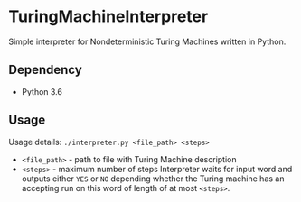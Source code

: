 # TuringMachineInterpreter
Simple interpreter for Nondeterministic Turing Machines written in Python. 

## Dependency

* Python 3.6

## Usage
 Usage details: `./interpreter.py <file_path> <steps>`
* `<file_path>` - path to file with Turing Machine description
* `<steps>` - maximum number of steps Interpreter waits for input word 
 and outputs either `YES` or `NO` depending whether 
 the Turing machine has an accepting run on this word 
 of length of at most `<steps>`.